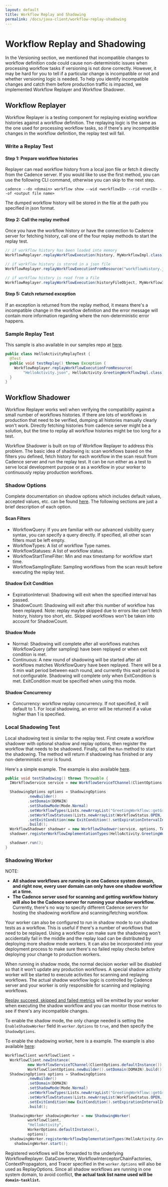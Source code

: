 ```yaml
---
layout: default
title: Workflow Replay and Shadowing
permalink: /docs/java-client/workflow-replay-shadowing
---
```


# Workflow Replay and Shadowing

In the Versioning section, we mentioned that incompatible changes to workflow definition code could cause non-deterministic issues when processing workflow tasks if versioning is not done correctly. However, it may be hard for you to tell if a particular change is incompatible or not and whether versioning logic is needed. To help you identify incompatible changes and catch them before production traffic is impacted, we implemented Workflow Replayer and Workflow Shadower.

## Workflow Replayer

Workflow Replayer is a testing component for replaying existing workflow histories against a workflow definition. The replaying logic is the same as the one used for processing workflow tasks, so if there's any incompatible changes in the workflow definition, the replay test will fail. 

### Write a Replay Test

#### Step 1: Prepare workflow histories

Replayer can read workflow history from a local json file or fetch it directly from the Cadence server. If you would like to use the first method, you can use the following CLI command, otherwise you can skip to the next step.

```
cadence --do <domain> workflow show --wid <workflowID> --rid <runID> --of <output file name>
```

The dumped workflow history will be stored in the file at the path you specified in json format. 

#### Step 2: Call the replay method

Once you have the workflow history or have the connection to Cadence server for fetching history, call one of the four replay methods to start the replay test.

```java
// if workflow history has been loaded into memory
WorkflowReplayer.replayWorkflowExecution(history, MyWorkflowImpl.class);

// if workflow history is stored in a json file
WorkflowReplayer.replayWorkflowExecutionFromResource("workflowHistory.json", MyWorkflowImpl.class);

// if workflow history is read from a File
WorkflowReplayer.replayWorkflowExecution(historyFileObject, MyWorkflowImpl.class);
```

#### Step 5: Catch returned exception

If an exception is returned from the replay method, it means there's a incompatible change in the workflow definition and the error message will contain more information regarding where the non-deterministic error happens.

### Sample Replay Test

This sample is also available in our samples repo at [here](https://github.com/uber/cadence-java-samples/blob/master/src/test/java/com/uber/cadence/samples/hello/HelloActivityReplayTest.java).

```java
public class HelloActivityReplayTest {
  @Test
  public void testReplay() throws Exception {
    WorkflowReplayer.replayWorkflowExecutionFromResource(
        "HelloActivity.json", HelloActivity.GreetingWorkflowImpl.class);
  }
}
```

## Workflow Shadower

Workflow Replayer works well when verifying the compatibility against a small number of workflows histories. If there are lots of workflows in production that need to be verified, dumping all histories manually clearly won't work. Directly fetching histories from cadence server might be a solution, but the time to replay all workflow histories might be too long for a test.

Workflow Shadower is built on top of Workflow Replayer to address this problem. The basic idea of shadowing is: scan workflows based on the filters you defined, fetch history for each workflow in the scan result from Cadence server and run the replay test. It can be run either as a test to serve local development purpose or as a workflow in your worker to continuously replay production workflows. 

### Shadow Options

Complete documentation on shadow options which includes default values, accepted values, etc. can be found [here](https://github.com/uber/cadence-java-client/blob/master/src/main/java/com/uber/cadence/worker/ShadowingOptions.java). The following sections are just a brief description of each option.

#### Scan Filters

- WorkflowQuery: If you are familiar with our advanced visibility query syntax, you can specify a query directly. If specified, all other scan filters must be left empty.
- WorkflowTypes: A list of workflow Type names.
- WorkflowStatuses: A list of workflow status. 
- WorkflowStartTimeFilter: Min and max timestamp for workflow start time.
- WorkflowSamplingRate: Sampling workflows from the scan result before executing the replay test.

#### Shadow Exit Condition

- ExpirationInterval: Shadowing will exit when the specified interval has passed.
- ShadowCount: Shadowing will exit after this number of workflow has been replayed. Note: replay maybe skipped due to errors like can't fetch history, history too short, etc. Skipped workflows won't be taken into account for ShadowCount.

#### Shadow Mode

- Normal: Shadowing will complete after all workflows matches WorkflowQuery (after sampling) have been replayed or when exit condition is met.
- Continuous: A new round of shadowing will be started after all workflows matches WorkflowQuery have been replayed. There will be a 5 min wait period between each round, and currently this wait period is not configurable. Shadowing will complete only when ExitCondition is met. ExitCondition must be specified when using this mode.

#### Shadow Concurrency

- Concurrency: workflow replay concurrency. If not specified, it will default to 1. For local shadowing, an error will be returned if a value higher than 1 is specified.

### Local Shadowing Test

Local shadowing test is similar to the replay test. First create a workflow shadower with optional shadow and replay options, then register the workflow that needs to be shadowed. Finally, call the `Run` method to start the shadowing. The method will return if shadowing has finished or any non-deterministic error is found. 

Here's a simple example. The example is also available [here](https://github.com/uber/cadence-java-samples/blob/master/src/test/java/com/uber/cadence/samples/hello/HelloWorkflowShadowingTest.java).

```java
public void testShadowing() throws Throwable {
  IWorkflowService service = new WorkflowServiceTChannel(ClientOptions.defaultInstance());

  ShadowingOptions options = ShadowingOptions
          .newBuilder()
          .setDomain(DOMAIN)
          .setShadowMode(Mode.Normal)
          .setWorkflowTypes(Lists.newArrayList("GreetingWorkflow::getGreeting"))
          .setWorkflowStatuses(Lists.newArrayList(WorkflowStatus.OPEN, WorkflowStatus.CLOSED))
          .setExitCondition(new ExitCondition().setExpirationIntervalInSeconds(60))
          .build();
  WorkflowShadower shadower = new WorkflowShadower(service, options, TASK_LIST);
  shadower.registerWorkflowImplementationTypes(HelloActivity.GreetingWorkflowImpl.class);

  shadower.run();
}
```

### Shadowing Worker

NOTE: 
- **All shadow workflows are running in one Cadence system domain, and right now, every user domain can only have one shadow workflow at a time.**
- **The Cadence server used for scanning and getting workflow history will also be the Cadence server for running your shadow workflow.** Currently, there's no way to specify different Cadence servers for hosting the shadowing workflow and scanning/fetching workflow.

Your worker can also be configured to run in shadow mode to run shadow tests as a workflow. This is useful if there's a number of workflows that need to be replayed. Using a workflow can make sure the shadowing won't accidentally fail in the middle and the replay load can be distributed by deploying more shadow mode workers. It can also be incorporated into your deployment process to make sure there's no failed replay checks before deploying your change to production workers.

When running in shadow mode, the normal decision worker will be disabled so that it won't update any production workflows. A special shadow activity worker will be started to execute activities for scanning and replaying workflows. The actual shadow workflow logic is controlled by Cadence server and your worker is only responsible for scanning and replaying workflows. 

[Replay succeed, skipped and failed metrics](https://github.com/uber/cadence-java-client/blob/master/src/main/java/com/uber/cadence/internal/metrics/MetricsType.java#L169-L172) will be emitted by your worker when executing the shadow workflow and you can monitor those metrics to see if there's any incompatible changes. 

To enable the shadow mode, the only change needed is setting the `EnableShadowWorker` field in `worker.Options` to `true`, and then specify the `ShadowOptions`. 

To enable the shadowing worker, here is a example. The example is also available [here](https://github.com/uber/cadence-java-samples/blob/master/src/main/java/com/uber/cadence/samples/shadowing/ShadowTraffic.java):

```java
WorkflowClient workflowClient =
  WorkflowClient.newInstance(
          new WorkflowServiceTChannel(ClientOptions.defaultInstance()),
          WorkflowClientOptions.newBuilder().setDomain(DOMAIN).build());
  ShadowingOptions options = ShadowingOptions
          .newBuilder()
          .setDomain(DOMAIN)
          .setShadowMode(Mode.Normal)
          .setWorkflowTypes(Lists.newArrayList("GreetingWorkflow::getGreeting"))
          .setWorkflowStatuses(Lists.newArrayList(WorkflowStatus.OPEN, WorkflowStatus.CLOSED))
          .setExitCondition(new ExitCondition().setExpirationIntervalInSeconds(60))
          .build();

  ShadowingWorker shadowingWorker = new ShadowingWorker(
          workflowClient,
          "HelloActivity",
          WorkerOptions.defaultInstance(),
          options);
  shadowingWorker.registerWorkflowImplementationTypes(HelloActivity.GreetingWorkflowImpl.class);
	shadowingWorker.start();
```

Registered workflows will be forwarded to the underlying WorkflowReplayer. DataConverter, WorkflowInterceptorChainFactories, ContextPropagators, and Tracer specified in the `worker.Options` will also be used as ReplayOptions. Since all shadow workflows are running in one system domain, to avoid conflict, **the actual task list name used will be `domain-tasklist`.**
